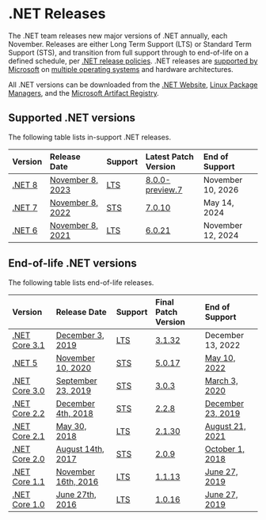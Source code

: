 # .NET Releases

The .NET team releases new major versions of .NET annually, each November. Releases are either Long Term Support (LTS) or Standard Term Support (STS), and transition from full support through to end-of-life on a defined schedule, per [.NET release policies][policies]. .NET releases are [supported by Microsoft](microsoft-support.md) on [multiple operating systems](os-lifecycle-policy.md) and hardware architectures.

All .NET versions can be downloaded from the [.NET Website](https://dotnet.microsoft.com/download/dotnet), [Linux Package Managers](https://learn.microsoft.com/dotnet/core/install/linux), and the [Microsoft Artifact Registry](https://mcr.microsoft.com/catalog?search=dotnet/).

## Supported .NET versions

The following table lists in-support .NET releases.

|  Version  | Release Date | Support | Latest Patch Version | End of Support |
| :-- | :-- | :-- | :-- | :-- |
| [.NET 8](release-notes/8.0/README.md) | [November 8, 2023](https://devblogs.microsoft.com/dotnet/announcing-dotnet-8) | [LTS][policies] | [8.0.0-preview.7][8.0.0-preview.7] | November 10, 2026 |
| [.NET 7](release-notes/7.0/README.md) | [November 8, 2022](https://devblogs.microsoft.com/dotnet/announcing-dotnet-7) | [STS][policies] | [7.0.10][7.0.10] | May 14, 2024 |
| [.NET 6](release-notes/6.0/README.md) | [November 8, 2021](https://devblogs.microsoft.com/dotnet/announcing-net-6/) | [LTS][policies] | [6.0.21][6.0.21] | November 12, 2024 |

[8.0.0-preview.7]: release-notes/8.0/preview/8.0.0-preview.7.md
[7.0.10]: release-notes/7.0/7.0.10/7.0.10.md
[6.0.21]: release-notes/6.0/6.0.21/6.0.21.md

## End-of-life .NET versions

The following table lists end-of-life releases.

|  Version  |  Release Date | Support | Final Patch Version | End of Support |
| :-- | :-- | :-- | :-- | :-- |
| [.NET Core 3.1](release-notes/3.1/README.md) | [December 3, 2019](https://devblogs.microsoft.com/dotnet/announcing-net-core-3-1/) | [LTS][policies] | [3.1.32][3.1.32] | December 13, 2022 |
| [.NET 5](release-notes/5.0/README.md) | [November 10, 2020](https://devblogs.microsoft.com/dotnet/announcing-net-5-0/) | [STS][policies] | [5.0.17][5.0.17] | [May 10, 2022](https://devblogs.microsoft.com/dotnet/dotnet-5-end-of-support-update/) |
| [.NET Core 3.0](release-notes/3.0/README.md) | [September 23, 2019](https://devblogs.microsoft.com/dotnet/announcing-net-core-3-0/) |  [STS][policies] | [3.0.3][3.0.3] | [March 3, 2020](https://devblogs.microsoft.com/dotnet/net-core-3-0-end-of-life/) |
| [.NET Core 2.2](release-notes/2.2/README.md) | [December 4th, 2018](https://devblogs.microsoft.com/dotnet/announcing-net-core-2-2/) | [STS][policies] | [2.2.8][2.2.8] | [December 23, 2019](https://devblogs.microsoft.com/dotnet/net-core-2-2-will-reach-end-of-life-on-december-23-2019/) |
| [.NET Core 2.1](release-notes/2.1/README.md) | [May 30, 2018](https://devblogs.microsoft.com/dotnet/announcing-net-core-2-1/) | [LTS][policies] | [2.1.30][2.1.30] | [August 21, 2021](https://devblogs.microsoft.com/dotnet/net-core-2-1-will-reach-end-of-support-on-august-21-2021/) |
| [.NET Core 2.0](release-notes/2.0/README.md) | [August 14th, 2017](https://devblogs.microsoft.com/dotnet/announcing-net-core-2-0/) | [STS][policies] | [2.0.9][2.0.9] | [October 1, 2018](https://devblogs.microsoft.com/dotnet/net-core-2-0-will-reach-end-of-life-on-september-1-2018/) |
| [.NET Core 1.1](release-notes/1.1/README.md) | [November 16th, 2016](https://devblogs.microsoft.com/dotnet/announcing-net-core-1-1/) | [LTS][policies] | [1.1.13][1.1.13] | [June 27, 2019](https://devblogs.microsoft.com/dotnet/net-core-1-0-and-1-1-will-reach-end-of-life-on-june-27-2019/) |
| [.NET Core 1.0](release-notes/1.0/README.md) | [June 27th, 2016](https://devblogs.microsoft.com/dotnet/announcing-net-core-1-0/) | [LTS][policies] | [1.0.16][1.0.16] | [June 27, 2019](https://devblogs.microsoft.com/dotnet/net-core-1-0-and-1-1-will-reach-end-of-life-on-june-27-2019/) |

[5.0.17]: release-notes/5.0/5.0.17/5.0.17.md
[3.1.32]: release-notes/3.1/3.1.32/3.1.32.md
[3.0.3]: release-notes/3.0/3.0.3/3.0.3.md
[2.2.8]: release-notes/2.2/2.2.8/2.2.8.md
[2.1.30]: release-notes/2.1/2.1.30/2.1.30.md
[2.0.9]: release-notes/2.0/2.0.9.md
[1.1.13]: release-notes/1.1/1.1.13/1.1.13.md
[1.0.16]: release-notes/1.0/1.0.16/1.0.16.md
[policies]: release-policies.md
